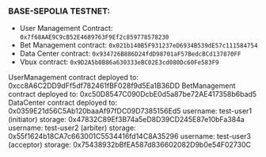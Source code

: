 ### BASE-SEPOLIA TESTNET:
    
- User Management Contract: ```0x7f68AAE9C9cB52E4689763F9Ef2c859778578230```
- Bet Management contract: ```0x021b140B5F931237eD6934B539dE57c111584754```
- Data Center contract: ```0x934726B886D24fdD98701aF57BedcBCd137870FF```
- Vbux contract: ```0x9D2A5b0B86a630333eBC02E3cd080Dc60Fe583F9```



UserManagement contract deployed to: 0xcc8A6C2DD9dFf5df782461fBF028f9d5Ea1B36DD
BetManagement contract deployed to: 0xc50D8547C090DcbE0d5a87be72AE417358b6bad5
DataCenter contract deployed to: 0x0359E21d56C5Ab120baaAf97fDC09D7385156Ed5
username: test-user1 (initiator)
storage: 0x47832C89Ef3B74a5eD8D39CD245E87e10bFa384a
username: test-user2 (arbiter)
storage: 0x55f1624b18CA7c663001C5534416fd14C8A35296
username: test-user3 (acceptor)
storage: 0x75438932bBfEA587d836602082D9b0e54F02730C